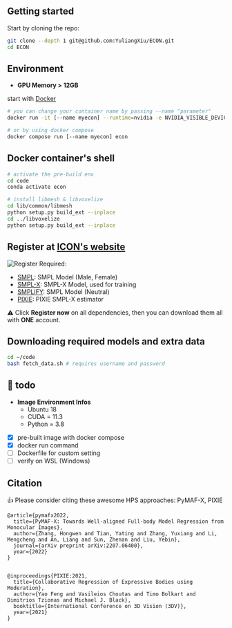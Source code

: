 ## Getting started

Start by cloning the repo:

```bash
git clone --depth 1 git@github.com:YuliangXiu/ECON.git
cd ECON
```
## Environment
- **GPU Memory > 12GB**

start with [Docker](https://www.docker.com/)
```bash
# you can change your container name by passing --name "parameter"
docker run -it [--name myecon] --runtime=nvidia -e NVIDIA_VISIBLE_DEVICES='all' -e DISPLAY=${DISPLAY}  -p 8000:8000 -v /tmp/.X11-unix:/tmp/.X11-unix -v ${PWD}:/root/code teddy12155555/econ:v1

# or by using docker compose
docker compose run [--name myecon] econ
```

## Docker container's shell
```bash
# activate the pre-build env
cd code
conda activate econ

# install libmesh & libvoxelize
cd lib/common/libmesh
python setup.py build_ext --inplace
cd ../libvoxelize
python setup.py build_ext --inplace
```

## Register at [ICON's website](https://icon.is.tue.mpg.de/)

![Register](../assets/register.png)
Required:

- [SMPL](http://smpl.is.tue.mpg.de/): SMPL Model (Male, Female)
- [SMPL-X](http://smpl-x.is.tue.mpg.de/): SMPL-X Model, used for training
- [SMPLIFY](http://smplify.is.tue.mpg.de/): SMPL Model (Neutral)
- [PIXIE](https://icon.is.tue.mpg.de/user.php): PIXIE SMPL-X estimator

:warning: Click **Register now** on all dependencies, then you can download them all with **ONE** account.

## Downloading required models and extra data

```bash
cd ~/code
bash fetch_data.sh # requires username and password
```
## :whale2: **todo**
- **Image Environment Infos**
    - Ubuntu 18
    - CUDA = 11.3
    - Python = 3.8
- [X] pre-built image with docker compose
- [X] docker run command
- [ ] Dockerfile for custom setting
- [ ] verify on WSL (Windows)

## Citation

:+1: Please consider citing these awesome HPS approaches: PyMAF-X, PIXIE


```
@article{pymafx2022,
  title={PyMAF-X: Towards Well-aligned Full-body Model Regression from Monocular Images},
  author={Zhang, Hongwen and Tian, Yating and Zhang, Yuxiang and Li, Mengcheng and An, Liang and Sun, Zhenan and Liu, Yebin},
  journal={arXiv preprint arXiv:2207.06400},
  year={2022}
}


@inproceedings{PIXIE:2021,
  title={Collaborative Regression of Expressive Bodies using Moderation},
  author={Yao Feng and Vasileios Choutas and Timo Bolkart and Dimitrios Tzionas and Michael J. Black},
  booktitle={International Conference on 3D Vision (3DV)},
  year={2021}
}


```
